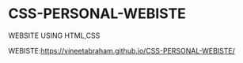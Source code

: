 # CSS-PERSONAL-WEBISTE
WEBSITE USING HTML,CSS

WEBISTE:https://vineetabraham.github.io/CSS-PERSONAL-WEBISTE/

